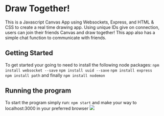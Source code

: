 # Draw Together!
  This is a Javascript Canvas App using Websockets, Express, and HTML & CSS to create a real time drawing app. Using unique IDs give on connection, users can join their friends Canvas and draw together! This app also has a simple chat function to communicate with friends. 
## Getting Started
To get started your going to need to install the following node packages:
```npm install websocket --save```
```npm install uuid --save```
```npm install express```
```npm install path```
and finally 
```npm install nodemon```
## Running the program
To start the program simply run:
```npm start```
and make your way to localhost:3000 in your preferred browser
![](https://imgur.com/a/mlLcBuL)
